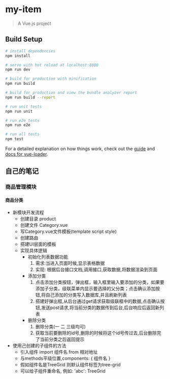 # my-item

> A Vue.js project

## Build Setup

``` bash
# install dependencies
npm install

# serve with hot reload at localhost:8080
npm run dev

# build for production with minification
npm run build

# build for production and view the bundle analyzer report
npm run build --report

# run unit tests
npm run unit

# run e2e tests
npm run e2e

# run all tests
npm test
```

For a detailed explanation on how things work, check out the [guide](http://vuejs-templates.github.io/webpack/) and [docs for vue-loader](http://vuejs.github.io/vue-loader).

## 自己的笔记
### 商品管理模块
#### 商品分类
- 新模块开发流程
  + 创建目录 product
  + 创建文件 Category.vue
  + 写Category.vue文件模板(template script style)
  + 创建路由
  + 搭建UI层面的模板
  + 实现具体逻辑
    * 初始化列表数据功能
      1. 需求:当进入页面时候,显示表格数据
      2. 实现: 根据后台接口文档,调用接口,获取数据,将数据渲染到页面
    * 添加分类
      1. 点击添加分类按钮，弹出框，输入框里输入要添加的分类，如果要添加子分类，级联菜单内显示要选择的父分类；点击确认添加按钮,将自己添加的分类写入数据库,并且刷新列表
      2. 搭建好弹出框,从后台通过get请求获取级联框中的数据,点击确认按钮,发送post请求,将当前分类的数据传到后台,后台响应后返回新列表
    * 删除分类
      1. 删除分类(一 二 三级均可)
      2. 获取当前要删除的id号,删除的时候将这个id号传过去,后台删除完了当前分类之后返回提示
- 使用己创建的子组件的方法
  + 引入组件 import 组件名 from 相对地址
  + 与methods平级位置,components: { 组件名 }
  + 假如组件名是TreeGrid 则默认组件标签为tree-grid
  + 可以给子组件重命名, 例如: 'abc': TreeGrid